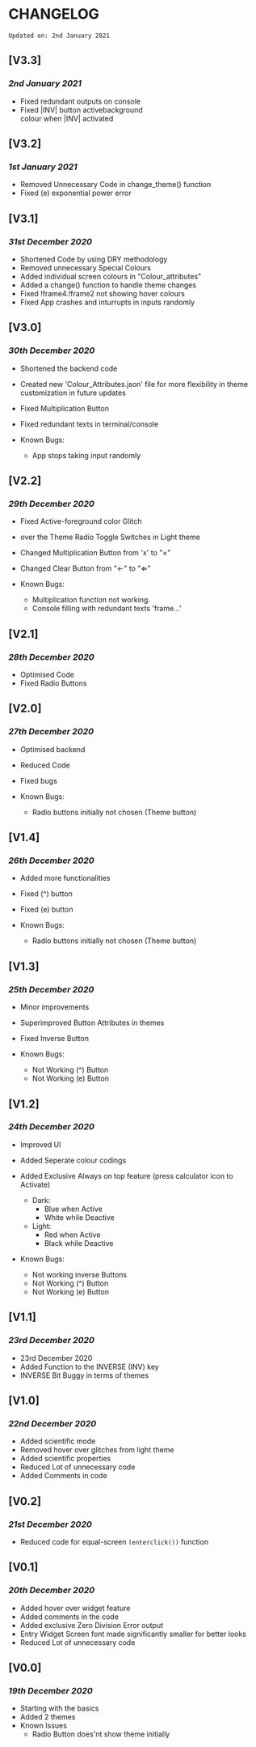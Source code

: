 # CHANGELOG

    Updated on: 2nd January 2021

## [V3.3]

### _2nd January 2021_

- Fixed redundant outputs on console
- Fixed |INV| button activebackground  
   colour when |INV| activated

## [V3.2]

### _1st January 2021_

- Removed Unnecessary Code in change_theme() function
- Fixed (e) exponential power error

## [V3.1]

### _31st December 2020_

- Shortened Code by using DRY methodology
- Removed unnecessary Special Colours
- Added individual screen colours in "Colour_attributes"
- Added a change() function to handle theme changes
- Fixed !frame4.!frame2 not showing hover colours
- Fixed App crashes and inturrupts in inputs randomly

## [V3.0]

### _30th December 2020_

- Shortened the backend code
- Created new 'Colour_Attributes.json' file for more
   flexibility in theme customization in future updates
- Fixed Multiplication Button
- Fixed redundant texts in terminal/console

- Known Bugs:
  - App stops taking input randomly


## [V2.2]

### _29th December 2020_

- Fixed Active-foreground color Glitch
- over the Theme Radio Toggle Switches in Light theme
- Changed Multiplication Button from 'x' to "×"
- Changed Clear Button from "<-" to "⇐"

- Known Bugs:
  - Multiplication function not working.
  - Console filling with redundant texts 'frame...'

## [V2.1]

### _28th December 2020_

- Optimised Code
- Fixed Radio Buttons

## [V2.0]

### _27th December 2020_

- Optimised backend
- Reduced Code
- Fixed bugs

- Known Bugs:
  - Radio buttons initially not chosen (Theme button)

## [V1.4]

### _26th December 2020_

- Added more functionalities
- Fixed (^) button
- Fixed (e) button

- Known Bugs:
  - Radio buttons initially not chosen (Theme button)

## [V1.3]

### _25th December 2020_

- Minor improvements
- Superimproved Button Attributes in themes
- Fixed Inverse Button

- Known Bugs:
  - Not Working (^) Button
  - Not Working (e) Button

## [V1.2]

### _24th December 2020_

- Improved UI
- Added Seperate colour codings
- Added Exclusive Always on top feature
  (press calculator icon to Activate)

  - Dark:
    - Blue when Active
    - White while Deactive
  - Light:
    - Red when Active
    - Black while Deactive

- Known Bugs:
  - Not working inverse Buttons
  - Not Working (^) Button
  - Not Working (e) Button

## [V1.1]

### _23rd December 2020_

- 23rd December 2020
- Added Function to the INVERSE (INV) key
- INVERSE Bit Buggy in terms of themes

## [V1.0]

### _22nd December 2020_

- Added scientific mode
- Removed hover over glitches from light theme
- Added scientific properties
- Reduced Lot of unnecessary code
- Added Comments in code

## [V0.2]

### _21st December 2020_

- Reduced code for equal-screen `(enterclick())` function

## [V0.1]

### _20th December 2020_

- Added hover over widget feature
- Added comments in the code
- Added exclusive Zero Division Error output
- Entry Widget Screen font made significantly smaller for better looks
- Reduced Lot of unnecessary code

## [V0.0]

### _19th December 2020_

- Starting with the basics
- Added 2 themes
- Known Issues
  - Radio Button does'nt show theme initially
